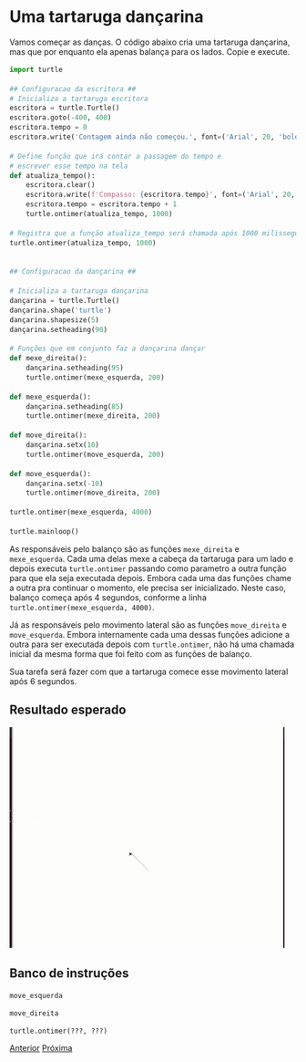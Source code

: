 # Uma tartaruga dançarina

Vamos começar as danças. O código abaixo cria uma tartaruga dançarina, mas que
por enquanto ela apenas balança para os lados. Copie e execute.

```python linenums
import turtle

## Configuracao da escritora ## 
# Inicializa a tartaruga escritora
escritora = turtle.Turtle()
escritora.goto(-400, 400)
escritora.tempo = 0
escritora.write('Contagem ainda não começou.', font=('Arial', 20, 'bold'))

# Define função que irá contar a passagem do tempo e
# escrever esse tempo na tela
def atualiza_tempo():
    escritora.clear()
    escritora.write(f'Compasso: {escritora.tempo}', font=('Arial', 20, 'bold'))
    escritora.tempo = escritora.tempo + 1
    turtle.ontimer(atualiza_tempo, 1000)

# Registra que a função atualiza_tempo será chamada após 1000 milissegundos
turtle.ontimer(atualiza_tempo, 1000)


## Configuracao da dançarina ##

# Inicializa a tartaruga dançarina
dançarina = turtle.Turtle()
dançarina.shape('turtle')
dançarina.shapesize(5)
dançarina.setheading(90)

# Funções que em conjunto faz a dançarina dançar
def mexe_direita():
    dançarina.setheading(95)
    turtle.ontimer(mexe_esquerda, 200)    

def mexe_esquerda():
    dançarina.setheading(85)
    turtle.ontimer(mexe_direita, 200)

def move_direita():
    dançarina.setx(10)
    turtle.ontimer(move_esquerda, 200)    

def move_esquerda():
    dançarina.setx(-10)
    turtle.ontimer(move_direita, 200)

turtle.ontimer(mexe_esquerda, 4000)

turtle.mainloop()
```

As responsáveis pelo balanço são as funções `mexe_direita` e `mexe_esquerda`.
Cada uma delas mexe a cabeça da tartaruga para um lado e depois executa
`turtle.ontimer` passando como parametro a outra função para que ela seja
executada depois. Embora cada uma das funções chame a outra pra continuar
o momento, ele precisa ser inicializado. Neste caso, balanço começa após
4 segundos, conforme a linha `turtle.ontimer(mexe_esquerda, 4000)`.

Já as responsáveis pelo movimento lateral são as funções `move_direita` e
`move_esquerda`. Embora internamente cada uma dessas funções adicione a outra
para ser executada depois com `turtle.ontimer`, não há uma chamada inicial da
mesma forma que foi feito com as funções de balanço.

Sua tarefa será fazer com que a tartaruga comece esse movimento lateral após
6 segundos.

## Resultado esperado
![Uma tartaruga dançarina](03_dancarina.gif "Uma tartaruga dançarina")

## Banco de instruções

```move_esquerda```

```move_direita```

```turtle.ontimer(???, ???)```

[Anterior](02_escritora.md) [Próxima](04_palco_que_brilha.md)
